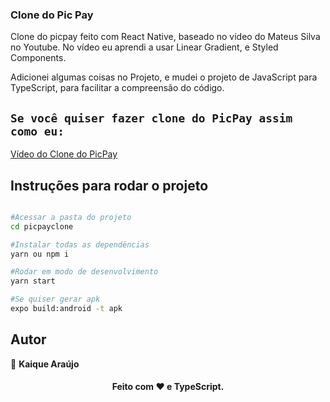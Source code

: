 ### Clone do Pic Pay

Clone do picpay feito com React Native, baseado no vídeo do Mateus Silva no Youtube.
No vídeo eu aprendi a usar Linear Gradient, e Styled Components.

Adicionei algumas coisas no Projeto, e mudei o projeto de JavaScript para TypeScript,
para facilitar a compreensão do código.

## `Se você quiser fazer clone do PicPay assim como eu:`

[Vídeo do Clone do PicPay](https://www.youtube.com/watch?v=0CraBZHejKI)

## Instruções para rodar o projeto

```sh

#Acessar a pasta do projeto
cd picpayclone

#Instalar todas as dependências
yarn ou npm i

#Rodar em modo de desenvolvimento
yarn start

#Se quiser gerar apk
expo build:android -t apk

```

## Autor

👤 **Kaique Araújo**

<h4 align="center">Feito com ❤️ e TypeScript.</h4>
